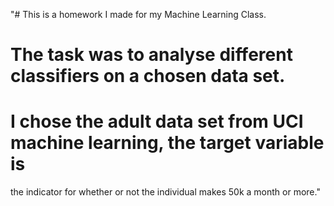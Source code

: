 "# This is a homework I made for my Machine Learning Class.
 # The task was to analyse different classifiers on a chosen data set.
 # I chose the adult data set from UCI machine learning, the target variable is
 the indicator for whether or not the individual makes 50k a month or more." 
